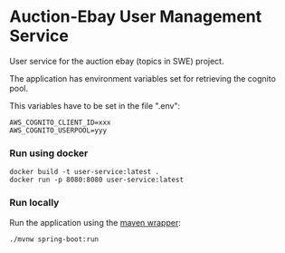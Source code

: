 # Auction-Ebay User Management Service
User service for the auction ebay (topics in SWE) project.

The application has environment variables set for retrieving the cognito pool. 

This variables have to be set in the file ".env":

```
AWS_COGNITO_CLIENT_ID=xxx
AWS_COGNITO_USERPOOL=yyy
```

### Run using docker
```
docker build -t user-service:latest .
docker run -p 8080:8080 user-service:latest
```

### Run locally

Run the application using the 
[maven wrapper](https://www.baeldung.com/maven-wrapper):

```
./mvnw spring-boot:run
```

